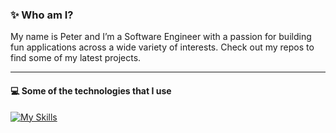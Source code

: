 ### ✨ Who am I?

My name is Peter and I’m a Software Engineer with a passion for building fun applications across a wide variety of interests. Check out my repos to find some of my latest projects.

---

#### 💻 Some of the technologies that I use

[![My Skills](https://skillicons.dev/icons?i=git,vscode,html,css,js,ts,react,nodejs,express,nextjs,vite,mongodb,postgres,MySQL,tailwind,bootstrap,wordpress,ai&perline=9)](https://skillicons.dev)
